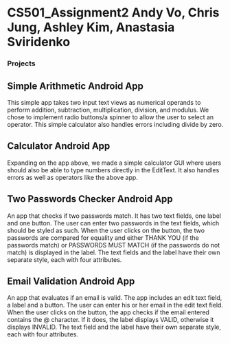 # CS501_Assignment2 Andy Vo, Chris Jung, Ashley Kim, Anastasia Sviridenko

### Projects

## Simple Arithmetic Android App

This simple app takes two input text views as numerical operands to perform addition, subtraction, multiplication, division, and modulus. We chose to implement radio buttons/a spinner to allow the user to select an operator. This simple calculator also handles errors including divide by zero.

## Calculator Android App

Expanding on the app above, we made a simple calculator GUI where users should also be able to type numbers directly in the EditText. It also handles errors as well as operators like the above app.

## Two Passwords Checker Android App

An app that checks if two passwords match. It has two text fields, one label and one button. The user can enter two passwords in the text fields, which should be styled as such. When the user clicks on the button, the two passwords are compared for equality and either THANK YOU (if the passwords match) or PASSWORDS MUST MATCH (if the passwords do not match) is displayed in the label. The text fields and the label have their own separate style, each with four attributes.

## Email Validation Android App

An app that evaluates if an email is valid. The app includes an edit text field, a label and a button. The user can enter his or her email in the edit text field. When the user clicks on the button, the app checks if the email entered contains the @ character. If it does, the label displays VALID, otherwise it displays INVALID. The text field and the label have their own separate style, each with four attributes.
